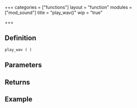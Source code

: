 +++
categories = ["functions"]
layout = "function"
modules = ["mod_sound"]
title = "play_wav()"
wip = "true"

+++

## Definition

    play_wav ( )

## Parameters

## Returns

## Example

```
```
